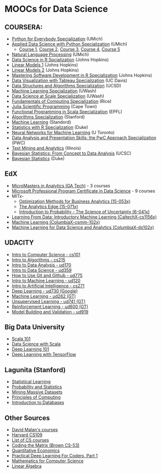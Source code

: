 # MOOCs for Data Science

## COURSERA:
* [Python for Everybody Specialization](https://www.coursera.org/specializations/python) (UMich)
* [Applied Data Science with Python Specialization](https://www.coursera.org/specializations/data-science-python) (UMich)
  * [Course 1](https://www.coursera.org/learn/python-data-analysis), [Course 2](https://www.coursera.org/learn/python-plotting), [Course 3](https://www.coursera.org/learn/python-text-mining), [Course 4](https://www.coursera.org/learn/python-machine-learning), [Course 5](https://www.coursera.org/learn/python-social-network-analysis)
* [Natural Language Processing](https://www.coursera.org/learn/natural-language-processing) (UMich)
* [Data Science in R Spcialization](https://www.coursera.org/specializations/jhu-data-science) (Johns Hopkins)
* [Linear Models 1](https://www.coursera.org/learn/linear-models) (Johns Hopkins)
* [Linear Models 2](https://www.coursera.org/learn/linear-models-2) (Johns Hopkins)
* [Mastering Software Development in R Specialization](https://www.coursera.org/specializations/r) (Johns Hopkins)
* [Data Visualization with Tableau Specialization](https://www.coursera.org/specializations/data-visualization) (UC Davis)
* [Data Structures and Algorithms Specialization](https://www.coursera.org/specializations/data-structures-algorithms) (UCSD)
* [Machine Learning Specialization](https://www.coursera.org/specializations/machine-learning) (UWash)
* [Data Science at Scale Specialization](https://www.coursera.org/specializations/data-science) (UWash)
* [Fundamentals of Computing Specialization](https://www.coursera.org/specializations/computer-fundamentals) (Rice)
* [Julia Scientific Programming](https://www.coursera.org/learn/julia-programming) (Cape Town)
* [Functional Programming in Scala Specialization](https://www.coursera.org/specializations/scala) (EPFL)
* [Algorithms Specialization](https://www.coursera.org/specializations/algorithms) (Stanford)
* [Machine Learning](https://www.coursera.org/learn/machine-learning) (Standord)
* [Statistics with R Specialization](https://www.coursera.org/specializations/statistics) (Duke)
* [Neural Networks for Machine Learning](https://www.coursera.org/learn/neural-networks) (U Toronto)
* [Data Analysis and Presentation Skills: the PwC Approach Specialization](https://www.coursera.org/specializations/pwc-analytics) (PWC)
* [Text Mining and Analytics](https://www.coursera.org/learn/text-mining) (Illinois)
* [Bayesian Statistics: From Concept to Data Analysis](https://www.coursera.org/learn/bayesian-statistics) (UCSC)
* [Bayesian Statistics](https://www.coursera.org/learn/bayesian) (Duke)

## EdX
* [MicroMasters in Analytics (GA Tech)](https://www.edx.org/micromasters/analytics-essential-tools-methods) - 3 courses
* [Microsoft Professional Program Certificate in Data Science](https://www.edx.org/microsoft-professional-program-certficate-data-science) - 9 courses
* MITx-
  * [Optimization Methods for Business Analytics (15-053x)](https://www.edx.org/course/optimization-methods-business-analytics-mitx-15-053x)
  * [The Analytics Edge (15-071x)](https://www.edx.org/course/analytics-edge-mitx-15-071x)
  * [Introduction to Probability - The Science of Uncertainty (6-041x)](https://www.edx.org/course/introduction-probability-science-mitx-6-041x)
* [Learning From Data: Introductory Machine Learning (CaltechX-cs1156x)](https://www.edx.org/course/learning-data-introductory-machine-caltechx-cs1156x)
* [Machine Learning (ColumbiaX-csmm-102x)](https://www.edx.org/course/machine-learning-columbiax-csmm-102x)
* [Machine Learning for Data Science and Analytics (ColumbiaX-ds102x)](https://www.edx.org/course/machine-learning-data-science-analytics-columbiax-ds102x-1)

## UDACITY
* [Intro to Computer Science - cs101](https://www.udacity.com/course/intro-to-computer-science--cs101)
* [Intro to Algorithms - cs215](https://www.udacity.com/course/intro-to-algorithms--cs215)
* [Intro to Data Analysis - ud170](https://www.udacity.com/course/intro-to-data-analysis--ud170)
* [Intro to Data Science - ud359](https://www.udacity.com/course/intro-to-data-science--ud359)
* [How to Use Git and Github - ud775](https://www.udacity.com/course/how-to-use-git-and-github--ud775)
* [Intro to Machine Learning - ud120](https://www.udacity.com/course/intro-to-machine-learning--ud120)
* [Intro to Artificial Intelligence - cs271](https://www.udacity.com/course/intro-to-artificial-intelligence--cs271)
* [Deep Learning - ud730 (Google)](https://www.udacity.com/course/deep-learning--ud730)
* [Machine Learning - ud262 (GT)](https://www.udacity.com/course/machine-learning--ud262)
* [Unsupervised Learning - ud741 (GT)](https://www.udacity.com/course/machine-learning-unsupervised-learning--ud741)
* [Reinforcement Learning - ud600 (GT)](https://www.udacity.com/course/reinforcement-learning--ud600)
* [Model Building and Validation - ud919](https://www.udacity.com/course/model-building-and-validation--ud919)

## Big Data University
* [Scala 101](https://bigdatauniversity.com/courses/introduction-to-scala/)
* [Data Science with Scala](https://bigdatauniversity.com/courses/data-science-scala/)
* [Deep Learning 101](https://bigdatauniversity.com/courses/introduction-deep-learning/)
* [Deep Learning with TensorFlow](https://bigdatauniversity.com/courses/deep-learning-tensorflow/)

## Lagunita (Stanford)
* [Statistical Learning](https://lagunita.stanford.edu/courses/HumanitiesSciences/StatLearning/Winter2016/about)
* [Probability and Statistics](https://lagunita.stanford.edu/courses/course-v1:OLI+ProbStat+Open_Jan2017/about)
* [Mining Massive Datasets](https://lagunita.stanford.edu/courses/course-v1:ComputerScience+MMDS+SelfPaced/about)
* [Principles of Computing](https://lagunita.stanford.edu/courses/OLI/PrinciplesOfComputing/Open/about)
* [Introduction to Databases](https://lagunita.stanford.edu/courses/Engineering/db/2014_1/about)

## Other Sources
* [David Malan's courses](http://cs.harvard.edu/malan/courses)
* [Harvard CS109](https://cs109.github.io/2015/pages/videos.html)
* [List of CS courses](http://blog.agupieware.com/2014/06/online-learning-intensive-bachelors.html)
* [Coding the Matrix (Brown CS-53)](https://cs.brown.edu/video/channels/coding-matrix-fall-2014/)
* [Quantitative Economics](http://lectures.quantecon.org/)
* [Practical Deep Learning For Coders, Part 1](http://course.fast.ai)
* [Mathematics for Computer Science](https://ocw.mit.edu/courses/electrical-engineering-and-computer-science/6-042j-mathematics-for-computer-science-spring-2015/)
* [Linear Algebra](https://ocw.mit.edu/courses/mathematics/18-06sc-linear-algebra-fall-2011/)
